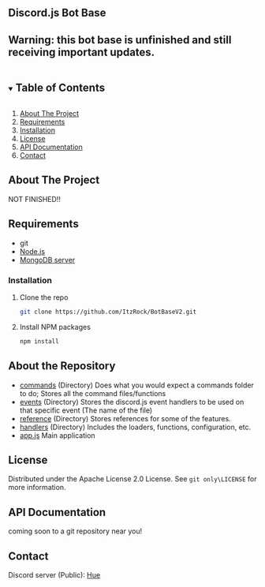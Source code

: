 ## Discord.js Bot Base

## Warning: this bot base is unfinished and still receiving important updates.

<!-- TABLE OF CONTENTS -->
<details open="open">
  <summary><h2 style="display: inline-block">Table of Contents</h2></summary>
  <ol>
    <li><a href="#about-the-project">About The Project</a></li>
    <li><a href="#requirements">Requirements</a></li>
    <li><a href="#installation">Installation</a></li>
    <li><a href="#license">License</a></li>
    <li><a href="#api-documentation">API Documentation</a></li>
    <li><a href="#contact">Contact</a></li>
  </ol>
</details>

<!-- ABOUT THE PROJECT -->
## About The Project

NOT FINISHED!!
## Requirements
- git
- [Node.js](https://nodejs.org/)
- [MongoDB server](https://www.mongodb.com/try/download/community)
### Installation

1. Clone the repo
   ```sh
   git clone https://github.com/ItzRock/BotBaseV2.git
   ```
2. Install NPM packages
   ```sh
   npm install
   ```
## About the Repository
- <a href="https://github.com/ItzRock/BotBaseV2/tree/master/commands">commands</a> (Directory) Does what you would expect a commands folder to do; Stores all the command files/functions
- <a href="https://github.com/ItzRock/BotBaseV2/tree/master/events">events</a> (Directory) Stores the discord.js event handlers to be used on that specific event (The name of the file)
- <a href="https://github.com/ItzRock/BotBaseV2/tree/master/reference">reference</a> (Directory) Stores references for some of the features.
- <a href="https://github.com/ItzRock/BotBaseV2/tree/master/handlers">handlers</a> (Directory) Includes the loaders, functions, configuration, etc.
- <a href="https://github.com/ItzRock/BotBaseV2/blob/master/app.js">app.js</a> Main application

<!-- LICENSE -->
## License

Distributed under the Apache License 2.0 License. See `git only\LICENSE` for more information.

## API Documentation
coming soon to a git repository near you!

<!-- CONTACT -->
## Contact
Discord server (Public): [Hue](https://discord.com/invite/QwgnZ83XD3)
